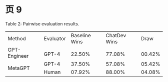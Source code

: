 # 页 9
Table 2: Pairwise evaluation results.   

<html><body><table><tr><td>Method</td><td>Evaluator</td><td>Baseline Wins</td><td>ChatDev Wins</td><td>Draw</td></tr><tr><td rowspan="2">GPT-Engineer</td><td></td><td></td><td></td><td></td></tr><tr><td>GPT-4</td><td>22.50%</td><td>77.08%</td><td>00.42%</td></tr><tr><td rowspan="2">MetaGPT</td><td>GPT-4</td><td>37.50%</td><td>57.08%</td><td>05.42%</td></tr><tr><td>Human</td><td>07.92%</td><td>88.00%</td><td>04.08%</td></tr></table></body></html>